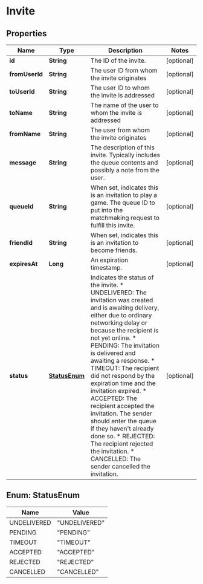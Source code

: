 
# Invite

## Properties
Name | Type | Description | Notes
------------ | ------------- | ------------- | -------------
**id** | **String** | The ID of the invite.  |  [optional]
**fromUserId** | **String** | The user ID from whom the invite originates  |  [optional]
**toUserId** | **String** | The user ID to whom the invite is addressed  |  [optional]
**toName** | **String** | The name of the user to whom the invite is addressed  |  [optional]
**fromName** | **String** | The user from whom the invite originates  |  [optional]
**message** | **String** | The description of this invite. Typically includes the queue contents and possibly a note from the user.  |  [optional]
**queueId** | **String** | When set, indicates this is an invitation to play a game. The queue ID to put into the matchmaking request to fulfill this invite.  |  [optional]
**friendId** | **String** | When set, indicates this is an invitation to become friends.  |  [optional]
**expiresAt** | **Long** | An expiration timestamp.  |  [optional]
**status** | [**StatusEnum**](#StatusEnum) | Indicates the status of the invite.  * UNDELIVERED: The invitation was created and is awaiting delivery, either due to ordinary networking delay    or because the recipient is not yet online.  * PENDING: The invitation is delivered and awaiting a response.  * TIMEOUT: The recipient did not respond by the expiration time and the invitation expired.  * ACCEPTED: The recipient accepted the invitation. The sender should enter the queue if they haven&#39;t already    done so.  * REJECTED: The recipient rejected the invitation.  * CANCELLED: The sender cancelled the invitation.  |  [optional]


<a name="StatusEnum"></a>
## Enum: StatusEnum
Name | Value
---- | -----
UNDELIVERED | &quot;UNDELIVERED&quot;
PENDING | &quot;PENDING&quot;
TIMEOUT | &quot;TIMEOUT&quot;
ACCEPTED | &quot;ACCEPTED&quot;
REJECTED | &quot;REJECTED&quot;
CANCELLED | &quot;CANCELLED&quot;



